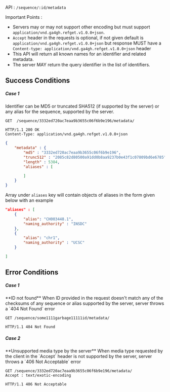 API : `/sequence/:id/metadata`

Important Points :

 * Servers may or may not support other encoding but must support `application/vnd.ga4gh.refget.v1.0.0+json`.
 * `Accept` header in the requests is optional, if not given default is `application/vnd.ga4gh.refget.v1.0.0+json` but response MUST have a `Content-type: application/vnd.ga4gh.refget.v1.0.0+json` header
 * This API will return all known names for an identifier and related metadata.
 * The server MAY return the query identifier in the list of identifiers.


## Success Conditions
<h5> Case 1 </h5>
Identifier can be MD5 or truncated SHA512 (if supported by the server) or any alias for the sequence, supported by the server.


```
GET  /sequence/3332ed720ac7eaa9b3655c06f6b9e196/metadata/
```
```
HTTP/1.1 200 OK
Content-Type: application/vnd.ga4gh.refget.v1.0.0+json

```
```json
{
    "metadata" : {
        "md5" : "3332ed720ac7eaa9b3655c06f6b9e196",
        "trunc512" : "2085c82d80500a91dd0b8aa9237b0e43f1c07809bd6e6785",
        "length" : 5384,
        "aliases" : [

        ]
    }
}
```
Array under `aliases` key will contain objects of aliases in the form given below with an example
```json
"aliases" : [
    {
        "alias": "CH003448.1",
        "naming_authority" : "INSDC"
    },
    {
        "alias": "chr1",
        "naming_authority" : "UCSC"
    }

]

```

## Error Conditions
<h5> Case 1 </h5>
**ID not found**
When ID provided in the request doesn't match any of the checksums of any sequence or alias supported by the server, server throws a `404 Not Found` error

```
GET /sequence/some1111garbage11111id/metadata/
```

```
HTTP/1.1 404 Not Found
```

<h5> Case 2 </h5>
**Unsupported media type by the server**
When media type requested by the client in the `Accept` header is not supported by the server, server throws a `406 Not Acceptable` error

```
GET /sequence/3332ed720ac7eaa9b3655c06f6b9e196/metadata/
Accept : text/exotic-encoding
```

```
HTTP/1.1 406 Not Acceptable
```
